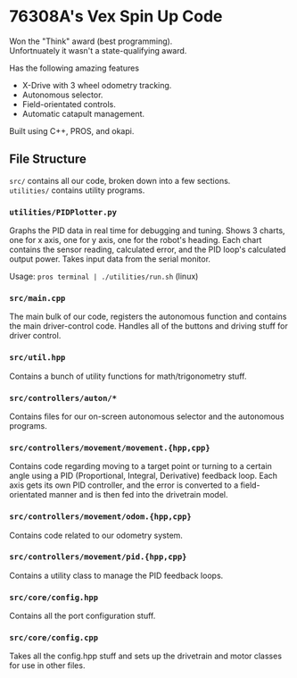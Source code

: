 # 76308A's Vex Spin Up Code
Won the "Think" award (best programming).  
Unfortnuately it wasn't a state-qualifying award.

Has the following amazing features
- X-Drive with 3 wheel odometry tracking.
- Autonomous selector.
- Field-orientated controls.
- Automatic catapult management.

Built using C++, PROS, and okapi.

## File Structure
`src/` contains all our code, broken down into a few sections.  
`utilities/` contains utility programs.

### `utilities/PIDPlotter.py`
Graphs the PID data in real time for debugging and tuning.
Shows 3 charts, one for x axis, one for y axis, one for the robot's heading.
Each chart contains the sensor reading, calculated error, and the PID loop's calculated output power.
Takes input data from the serial monitor.

Usage: `pros terminal | ./utilities/run.sh` (linux)

### `src/main.cpp`
The main bulk of our code, registers the autonomous function and contains the main driver-control code.
Handles all of the buttons and driving stuff for driver control.

### `src/util.hpp`
Contains a bunch of utility functions for math/trigonometry stuff. 

### `src/controllers/auton/*`
Contains files for our on-screen autonomous selector and the autonomous programs.

### `src/controllers/movement/movement.{hpp,cpp}`
Contains code regarding moving to a target point or turning to a certain angle using a PID (Proportional, Integral, Derivative) feedback loop.
Each axis gets its own PID controller, and the error is converted to a field-orientated manner and is then fed into the drivetrain model.

### `src/controllers/movement/odom.{hpp,cpp}`
Contains code related to our odometry system.

### `src/controllers/movement/pid.{hpp,cpp}`
Contains a utility class to manage the PID feedback loops.

### `src/core/config.hpp`
Contains all the port configuration stuff.

### `src/core/config.cpp`
Takes all the config.hpp stuff and sets up the drivetrain and motor classes for use in other files.
